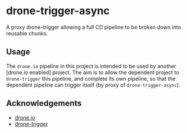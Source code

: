# drone-trigger-async
A proxy drone-trigger allowing a full CD pipeline to be broken down into reusable chunks.

## Usage
The `drone.io` pipeline in this project is intended to be used by another [drone.io enabled] project. 
The aim is to allow the dependent project to `drone-trigger` this pipeline, and complete its own pipeline, so that the dependent pipeline can trigger itself (by proxy of `drone-trigger-async`).

## Acknowledgements
 - [drone.io](http://docs.drone.io/)
 - [drone-trigger](https://github.com/UKHomeOffice/drone-trigger)
